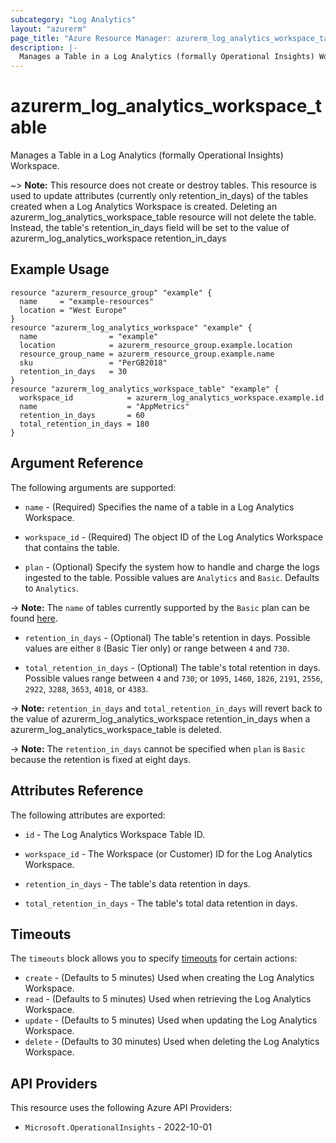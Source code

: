 ```yaml
---
subcategory: "Log Analytics"
layout: "azurerm"
page_title: "Azure Resource Manager: azurerm_log_analytics_workspace_table"
description: |-
  Manages a Table in a Log Analytics (formally Operational Insights) Workspace.
---
```


# azurerm_log_analytics_workspace_table

Manages a Table in a Log Analytics (formally Operational Insights) Workspace.

~> **Note:** This resource does not create or destroy tables. This resource is used to update attributes (currently only retention_in_days) of the tables created when a Log Analytics Workspace is created. Deleting an azurerm_log_analytics_workspace_table resource will not delete the table. Instead, the table's retention_in_days field will be set to the value of azurerm_log_analytics_workspace retention_in_days

## Example Usage

```hcl
resource "azurerm_resource_group" "example" {
  name     = "example-resources"
  location = "West Europe"
}
resource "azurerm_log_analytics_workspace" "example" {
  name                = "example"
  location            = azurerm_resource_group.example.location
  resource_group_name = azurerm_resource_group.example.name
  sku                 = "PerGB2018"
  retention_in_days   = 30
}
resource "azurerm_log_analytics_workspace_table" "example" {
  workspace_id            = azurerm_log_analytics_workspace.example.id
  name                    = "AppMetrics"
  retention_in_days       = 60
  total_retention_in_days = 180
}
```

## Argument Reference

The following arguments are supported:

* `name` - (Required) Specifies the name of a table in a Log Analytics Workspace.

* `workspace_id` - (Required) The object ID of the Log Analytics Workspace that contains the table.

* `plan` - (Optional) Specify the system how to handle and charge the logs ingested to the table. Possible values are `Analytics` and `Basic`. Defaults to `Analytics`.

-> **Note:** The `name` of tables currently supported by the `Basic` plan can be found [here](https://learn.microsoft.com/en-us/azure/azure-monitor/logs/basic-logs-azure-tables).

* `retention_in_days` - (Optional) The table's retention in days. Possible values are either `8` (Basic Tier only) or range between `4` and `730`.

* `total_retention_in_days` - (Optional) The table's total retention in days. Possible values range between `4` and `730`; or `1095`, `1460`, `1826`, `2191`, `2556`, `2922`, `3288`, `3653`, `4018`, or `4383`.

-> **Note:** `retention_in_days` and `total_retention_in_days` will revert back to the value of azurerm_log_analytics_workspace retention_in_days when a azurerm_log_analytics_workspace_table is deleted.

-> **Note:** The `retention_in_days` cannot be specified when `plan` is `Basic` because the retention is fixed at eight days.

## Attributes Reference

The following attributes are exported:

* `id` - The Log Analytics Workspace Table ID.

* `workspace_id` - The Workspace (or Customer) ID for the Log Analytics Workspace.

* `retention_in_days` - The table's data retention in days.

* `total_retention_in_days` - The table's total data retention in days.

## Timeouts

The `timeouts` block allows you to specify [timeouts](https://www.terraform.io/docs/configuration/resources.html#timeouts) for certain actions:

* `create` - (Defaults to 5 minutes) Used when creating the Log Analytics Workspace.
* `read` - (Defaults to 5 minutes) Used when retrieving the Log Analytics Workspace.
* `update` - (Defaults to 5 minutes) Used when updating the Log Analytics Workspace.
* `delete` - (Defaults to 30 minutes) Used when deleting the Log Analytics Workspace.

## API Providers
<!-- This section is generated, changes will be overwritten -->
This resource uses the following Azure API Providers:

* `Microsoft.OperationalInsights` - 2022-10-01
